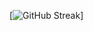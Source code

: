 [![GitHub Streak](https://virgiawan.my.id/github/?user=virgiawanrp&theme=swift&hide_current_streak=true&hide_longest_streak=true)]
